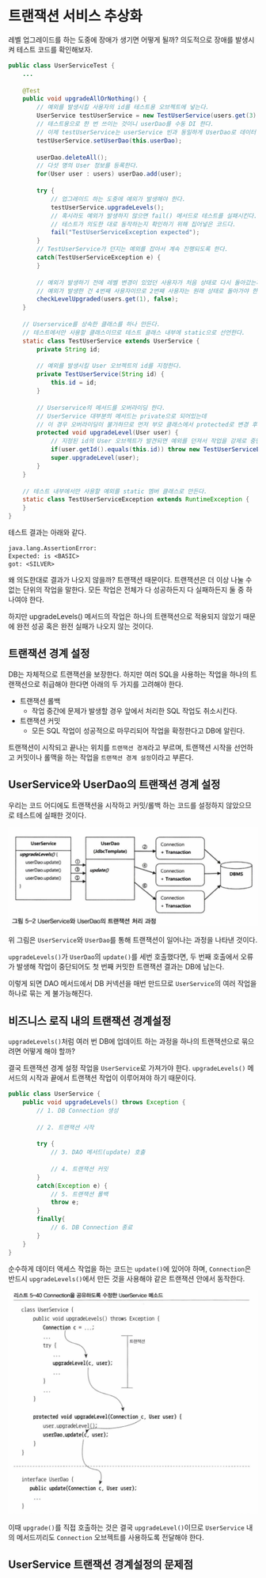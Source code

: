 # 트랜잭션 서비스 추상화

레벨 업그레이드를 하는 도중에 장애가 생기면 어떻게 될까? 의도적으로 장애를 발생시켜 테스트 코드를 확인해보자.

```java
public class UserServiceTest {
    ...

    @Test
	public void upgradeAllOrNothing() {
        // 예외를 발생시킬 사용자의 id를 테스트용 오브젝트에 넣는다.
		UserService testUserService = new TestUserService(users.get(3).getId());  
        // 테스트용으로 한 번 쓰이는 것이니 userDao를 수동 DI 한다.
        // 이제 testUserService는 userService 빈과 동일하게 UserDao로 데이터 액세스 기능을 이용한다.
		testUserService.setUserDao(this.userDao);
		
		userDao.deleteAll();	
        // 다섯 명의 User 정보를 등록한다.		  
		for(User user : users) userDao.add(user);
		
		try {
            // 업그레이드 하는 도중에 예외가 발생해야 한다.
			testUserService.upgradeLevels();   
            // 혹시라도 예외가 발생하지 않으면 fail() 메서드로 테스트를 실패시킨다.
            // 테스트가 의도한 대로 동작하는지 확인하기 위해 집어넣은 코드다.
			fail("TestUserServiceException expected"); 
		}
        // TestUserService가 던지는 예외를 잡아서 계속 진행되도록 한다.
		catch(TestUserServiceException e) { 
		}
		
        // 예외가 발생하기 전에 레벨 변경이 있었던 사용자가 처음 상태로 다시 돌아갔는지 확인한다.
        // 예외가 발생한 건 4번째 사용자이므로 2번째 사용자는 원래 상태로 돌아가야 한다.
		checkLevelUpgraded(users.get(1), false);
	}

    // Userservice를 상속한 클래스를 하나 만든다.
    // 테스트에서만 사용할 클래스이므로 테스트 클래스 내부에 static으로 선언한다.
    static class TestUserService extends UserService {
        private String id;
    
        // 예외를 발생시킬 User 오브젝트의 id를 지정한다.
        private TestUserService(String id) {
            this.id = id;
        }
    
        // Userservice의 메서드를 오버라이딩 한다.
        // UserService 대부분의 메서드는 private으로 되어있는데
        // 이 경우 오버라이딩이 불가하므로 먼저 부모 클래스에서 protected로 변경 후 오버라이딩 한다.
        protected void upgradeLevel(User user) {
            // 지정된 id의 User 오브젝트가 발견되면 예외를 던져서 작업을 강제로 중단한다.
            if(user.getId().equals(this.id)) throw new TestUserServiceException();
            super.upgradeLevel(user);
        }
    }

    // 테스트 내부에서만 사용할 예외를 static 멤버 클래스로 만든다.
    static class TestUserServiceException extends RuntimeException {
    }
}
```

테스트 결과는 아래와 같다.

```text
java.lang.AssertionError: 
Expected: is <BASIC>
got: <SILVER>
```

왜 의도한대로 결과가 나오지 않을까? 트랜잭션 때문이다. 트랜잭션은 더 이상 나눌 수 없는 단위의 작업을 말한다. 모든 작업은 전체가 다 성공하든지 다 실패하든지 둘 중 하나여야 한다.

하지만 upgradeLevels() 메서드의 작업은 하나의 트랜잭션으로 적용되지 않았기 때문에 완전 성공 혹은 완전 실패가 나오지 않는 것이다.

## 트랜잭션 경계 설정

DB는 자체적으로 트랜잭션을 보장한다. 하지만 여러 SQL을 사용하는 작업을 하나의 트랜잭션으로 취급해야 한다면 아래의 두 가지를 고려해야 한다.

- 트랜잭션 롤백
    - 작업 중간에 문제가 발생할 경우 앞에서 처리한 SQL 작업도 취소시킨다.
- 트랜잭션 커밋
    - 모든 SQL 작업이 성공적으로 마무리되어 작업을 확정한다고 DB에 알린다.

트랜잭션이 시작되고 끝나는 위치를 `트랜잭션 경계`라고 부르며, 트랜잭션 시작을 선언하고 커밋이나 롤맥을 하는 작업을 `트랜잭션 경계 설정`이라고 부른다.

## UserService와 UserDao의 트랜잭션 경계 설정

우리는 코드 어디에도 트랜잭션을 시작하고 커밋/롤백 하는 코드를 설정하지 않았으므로 테스트에 실패한 것이다.

![](../../.gitbook/assets/toby/screenshot%202020-03-01%20오후%209.37.16.png)

위 그림은 `UserService`와 `UserDao`를 통해 트랜잭션이 일어나는 과정을 나타낸 것이다.

`upgradeLevels()`가 `UserDao`의 `update()`를 세번 호출했다면, 두 번째 호출에서 오류가 발생해 작업이 중단되어도 첫 번째 커밋한 트랜잭션 결과는 DB에 남는다.

이렇게 되면 DAO 메서드에서 DB 커넥션을 매번 만드므로 `UserService`의 여러 작업을 하나로 묶는 게 불가능해진다.

## 비즈니스 로직 내의 트랜잭션 경계설정

`upgradeLevels()`처럼 여러 번 DB에 업데이트 하는 과정을 하나의 트랜잭션으로 묶으려면 어떻게 해야 할까?

결국 트랜잭션 경계 설정 작업을 `UserService`로 가져가야 한다. `upgradeLevels()` 메서드의 시작과 끝에서 트랜잭션 작업이 이루어져야 하기 때문이다.

```java
public class UserService {
    public void upgradeLevels() throws Exception {
        // 1. DB Connection 생성
    
        // 2. 트랜잭션 시작
    
        try {
            // 3. DAO 메서드(update) 호출
    
            // 4. 트랜잭션 커밋
        }
        catch(Exception e) {
            // 5. 트랜잭션 롤백
            throw e;
        }
        finally{
            // 6. DB Connection 종료
        }
    }
}
```

순수하게 데이터 액세스 작업을 하는 코드는 `update()`에 있어야 하며, `Connection`은 반드시 `upgradeLevels()`에서 만든 것을 사용해야 같은 트랜잭션 안에서 동작한다.

![](../../.gitbook/assets/toby/screenshot%202020-04-07%20오전%2012.00.06.png)

이때 `upgrade()`를 직접 호출하는 것은 결국 `upgradeLevel()`이므로 `UserService` 내의 메서드끼리도 `Connection` 오브젝트를 사용하도록 전달해야 한다.

## UserService 트랜잭션 경계설정의 문제점

